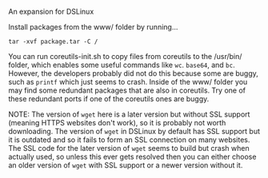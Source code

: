 An expansion for DSLinux

Install packages from the www/ folder by running...

```
tar -xvf package.tar -C / 
```

You can run coreutils-init.sh to copy files from coreutils to the /usr/bin/ folder, which enables some useful commands like `wc`. `base64`, and `bc`. However, the developers probably did not do this because some are buggy, such as `printf` which just seems to crash. Inside of the www/ folder you may find some redundant packages that are also in coreutils. Try one of these redundant ports if one of the coreutils ones are buggy.

NOTE: The version of `wget` here is a later version but without SSL support (meaning HTTPS websites don't work), so it is probably not worth downloading. The version of `wget` in DSLinux by default has SSL support but it is outdated and so it fails to form an SSL connection on many websites. The SSL code for the later version of `wget` seems to build but crash when actually used, so unless this ever gets resolved then you can either choose an older version of `wget` with SSL support or a newer version without it.
